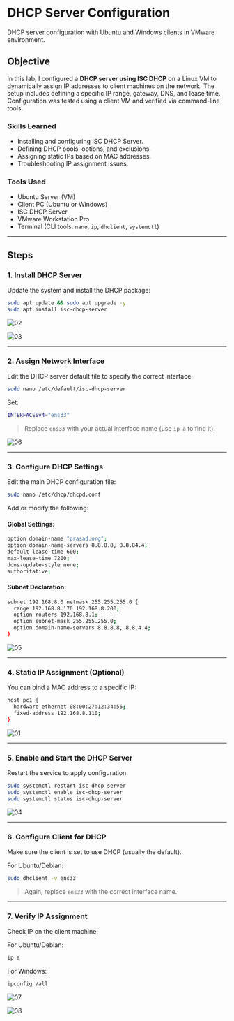 # DHCP Server Configuration
DHCP server configuration with Ubuntu and Windows clients in VMware environment.

## Objective

In this lab, I configured a **DHCP server using ISC DHCP** on a Linux VM to dynamically assign IP addresses to client machines on the network. The setup includes defining a specific IP range, gateway, DNS, and lease time. Configuration was tested using a client VM and verified via command-line tools.

### Skills Learned

- Installing and configuring ISC DHCP Server.
- Defining DHCP pools, options, and exclusions.
- Assigning static IPs based on MAC addresses.
- Troubleshooting IP assignment issues.

### Tools Used

- Ubuntu Server (VM)
- Client PC (Ubuntu or Windows)
- ISC DHCP Server
- VMware Workstation Pro
- Terminal (CLI tools: `nano`, `ip`, `dhclient`, `systemctl`)

---

## Steps

### 1. Install DHCP Server

Update the system and install the DHCP package:

```bash
sudo apt update && sudo apt upgrade -y
sudo apt install isc-dhcp-server
```
![02](https://github.com/user-attachments/assets/6982bed5-dbb1-4061-a840-b939682b125d)

![03](https://github.com/user-attachments/assets/13b007a8-3b4d-47d4-99c0-078310cbd429)

---

### 2. Assign Network Interface

Edit the DHCP server default file to specify the correct interface:

```bash
sudo nano /etc/default/isc-dhcp-server
```

Set:

```bash
INTERFACESv4="ens33"
```

> Replace `ens33` with your actual interface name (use `ip a` to find it).

![06](https://github.com/user-attachments/assets/8c8738fa-71a3-455d-9dfe-32850394b63a)


---

### 3. Configure DHCP Settings

Edit the main DHCP configuration file:

```bash
sudo nano /etc/dhcp/dhcpd.conf
```

Add or modify the following:

#### Global Settings:

```bash
option domain-name "prasad.org";
option domain-name-servers 8.8.8.8, 8.8.84.4;
default-lease-time 600;
max-lease-time 7200;
ddns-update-style none;
authoritative;
```

#### Subnet Declaration:

```bash
subnet 192.168.8.0 netmask 255.255.255.0 {
  range 192.168.8.170 192.168.8.200;
  option routers 192.168.8.1;
  option subnet-mask 255.255.255.0;
  option domain-name-servers 8.8.8.8, 8.8.4.4;
}
```

![05](https://github.com/user-attachments/assets/95e81f17-c70d-4244-b80f-6ee06b2354cf)

---

### 4. Static IP Assignment (Optional)

You can bind a MAC address to a specific IP:

```bash
host pc1 {
  hardware ethernet 08:00:27:12:34:56;
  fixed-address 192.168.8.110;
}
```

![01](https://github.com/user-attachments/assets/29b20cc2-bd2e-46ce-9898-4a18ab09764a)


---

### 5. Enable and Start the DHCP Server

Restart the service to apply configuration:

```bash
sudo systemctl restart isc-dhcp-server
sudo systemctl enable isc-dhcp-server
sudo systemctl status isc-dhcp-server
```

![04](https://github.com/user-attachments/assets/1d69662a-2b2f-4fbf-96ba-c6aa547a817a)

---

### 6. Configure Client for DHCP

Make sure the client is set to use DHCP (usually the default).

For Ubuntu/Debian:

```bash
sudo dhclient -v ens33
```

> Again, replace `ens33` with the correct interface name.

---

### 7. Verify IP Assignment

Check IP on the client machine:

For Ubuntu/Debian:

```bash
ip a
```

For Windows:

```bash
ipconfig /all
```

![07](https://github.com/user-attachments/assets/19f14b8e-c48f-40b5-9a9c-5054b6be6a96)

![08](https://github.com/user-attachments/assets/c9886770-fee4-4606-816a-fc5bb0cfacdc)
